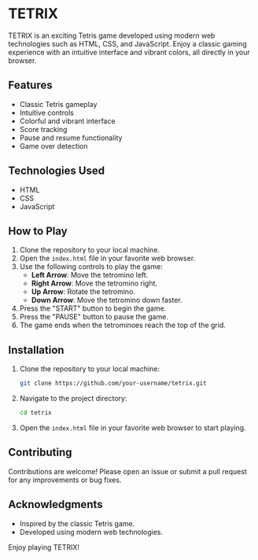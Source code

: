 # TETRIX

TETRIX is an exciting Tetris game developed using modern web technologies such as HTML, CSS, and JavaScript. Enjoy a classic gaming experience with an intuitive interface and vibrant colors, all directly in your browser.

## Features

- Classic Tetris gameplay
- Intuitive controls
- Colorful and vibrant interface
- Score tracking
- Pause and resume functionality
- Game over detection

## Technologies Used

- HTML
- CSS
- JavaScript

## How to Play

1. Clone the repository to your local machine.
2. Open the `index.html` file in your favorite web browser.
3. Use the following controls to play the game:
   - **Left Arrow**: Move the tetromino left.
   - **Right Arrow**: Move the tetromino right.
   - **Up Arrow**: Rotate the tetromino.
   - **Down Arrow**: Move the tetromino down faster.
4. Press the "START" button to begin the game.
5. Press the "PAUSE" button to pause the game.
6. The game ends when the tetrominoes reach the top of the grid.

## Installation

1. Clone the repository to your local machine:
   ```sh
   git clone https://github.com/your-username/tetrix.git
   ```
2. Navigate to the project directory:
   ```sh
   cd tetrix
   ```
3. Open the `index.html` file in your favorite web browser to start playing.

## Contributing

Contributions are welcome! Please open an issue or submit a pull request for any improvements or bug fixes.


## Acknowledgments

- Inspired by the classic Tetris game.
- Developed using modern web technologies.

Enjoy playing TETRIX!
